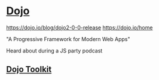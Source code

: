 # [Dojo](https://dojo.io/)

https://dojo.io/blog/dojo2-0-0-release
https://dojo.io/home

"A Progressive Framework for Modern Web Apps"

Heard about during a JS party podcast

## [Dojo Toolkit](https://dojotoolkit.org/reference-guide/1.9/loader/)